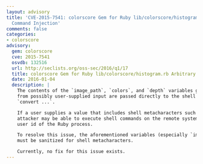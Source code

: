 ```yaml
---
layout: advisory
title: 'CVE-2015-7541: colorscore Gem for Ruby lib/colorscore/histogram.rb Arbitrary
  Command Injection'
comments: false
categories:
- colorscore
advisory:
  gem: colorscore
  cve: 2015-7541
  osvdb: 132516
  url: http://seclists.org/oss-sec/2016/q1/17
  title: colorscore Gem for Ruby lib/colorscore/histogram.rb Arbitrary Command Injection
  date: 2016-01-04
  description: |
    The contents of the `image_path`, `colors`, and `depth` variables generated
    from possibly user-supplied input are passed directly to the shell via
    `convert ...`.

    If a user supplies a value that includes shell metacharacters such as ';', an
    attacker may be able to execute shell commands on the remote system as the
    user id of the Ruby process.

    To resolve this issue, the aforementioned variables (especially `image_path`)
    must be sanitized for shell metacharacters.

    Currently, no fix for this issue exists.
---
```

